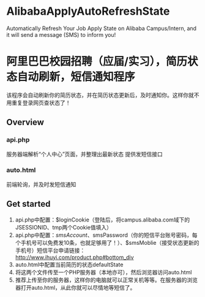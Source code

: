 # AlibabaApplyAutoRefreshState
Automatically Refresh Your Job Apply State on Alibaba Campus/Intern, and it will send a message (SMS) to inform you!
# 阿里巴巴校园招聘（应届/实习），简历状态自动刷新，短信通知程序
该程序会自动刷新你的简历状态，并在简历状态更新后，及时通知你。这样你就不用重复登录网页查状态了！
## Overview
### api.php
服务器端解析“个人中心”页面，并整理出最新状态
提供发短信接口
### auto.html 
前端轮询，并及时发短信通知
## Get started
1. api.php中配置：$loginCookie（登陆后，将campus.alibaba.com域下的JSESSIONID、tmp两个Cookie值填入）
2. api.php中配置：$smsAccount、$smsPassword（你的短信平台账号密码，每个手机号可以免费发10条，也就足够用了！）、$smsMoblie（接受状态更新的手机号）短信平台申请链接：http://www.ihuyi.com/product.php#bottom_div
3. auto.html中配置当前简历的状态defaultState
4. 将这两个文件传至一个PHP服务器（本地亦可），然后浏览器访问auto.html
5. 推荐上传至你的服务器，这样你的电脑就可以正常关机等等。在服务器的浏览器打开auto.html，从此你就可以尽情地等短信了。
